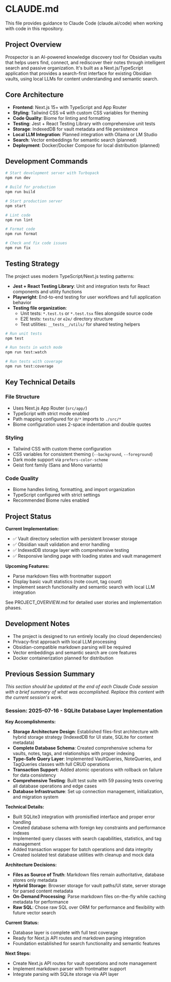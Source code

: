 # CLAUDE.md

This file provides guidance to Claude Code (claude.ai/code) when working with code in this repository.

## Project Overview

Prospector is an AI-powered knowledge discovery tool for Obsidian vaults that helps users find, connect, and rediscover their notes through intelligent search and passive organization. It's built as a Next.js/TypeScript application that provides a search-first interface for existing Obsidian vaults, using local LLMs for content understanding and semantic search.

## Core Architecture

- **Frontend**: Next.js 15+ with TypeScript and App Router
- **Styling**: Tailwind CSS v4 with custom CSS variables for theming
- **Code Quality**: Biome for linting and formatting
- **Testing**: Jest + React Testing Library with comprehensive unit tests
- **Storage**: IndexedDB for vault metadata and file persistence
- **Local LLM Integration**: Planned integration with Ollama or LM Studio
- **Search**: Vector embeddings for semantic search (planned)
- **Deployment**: Docker/Docker Compose for local distribution (planned)

## Development Commands

```bash
# Start development server with Turbopack
npm run dev

# Build for production
npm run build

# Start production server
npm start

# Lint code
npm run lint

# Format code
npm run format

# Check and fix code issues
npm run fix
```

## Testing Strategy

The project uses modern TypeScript/Next.js testing patterns:

- **Jest + React Testing Library**: Unit and integration tests for React components and utility functions
- **Playwright**: End-to-end testing for user workflows and full application behavior
- **Testing file organization**: 
  - Unit tests: `*.test.ts` or `*.test.tsx` files alongside source code
  - E2E tests: `tests/` or `e2e/` directory structure
  - Test utilities: `__tests__/utils/` for shared testing helpers

```bash
# Run unit tests
npm test

# Run tests in watch mode
npm run test:watch

# Run tests with coverage
npm run test:coverage
```

## Key Technical Details

### File Structure
- Uses Next.js App Router (`src/app/`)
- TypeScript with strict mode enabled
- Path mapping configured for `@/*` imports to `./src/*`
- Biome configuration uses 2-space indentation and double quotes

### Styling
- Tailwind CSS with custom theme configuration
- CSS variables for consistent theming (`--background`, `--foreground`)
- Dark mode support via `prefers-color-scheme`
- Geist font family (Sans and Mono variants)

### Code Quality
- Biome handles linting, formatting, and import organization
- TypeScript configured with strict settings
- Recommended Biome rules enabled

## Project Status

**Current Implementation:**
- ✅ Vault directory selection with persistent browser storage
- ✅ Obsidian vault validation and error handling
- ✅ IndexedDB storage layer with comprehensive testing
- ✅ Responsive landing page with loading states and vault management

**Upcoming Features:**
- Parse markdown files with frontmatter support
- Display basic vault statistics (note count, tag count)
- Implement search functionality and semantic search with local LLM integration

See PROJECT_OVERVIEW.md for detailed user stories and implementation phases.

## Development Notes

- The project is designed to run entirely locally (no cloud dependencies)
- Privacy-first approach with local LLM processing
- Obsidian-compatible markdown parsing will be required
- Vector embeddings and semantic search are core features
- Docker containerization planned for distribution

## Previous Session Summary

*This section should be updated at the end of each Claude Code session with a brief summary of what was accomplished. Replace this content with the current session's work.*

### Session: 2025-07-16 - SQLite Database Layer Implementation

**Key Accomplishments:**
- **Storage Architecture Design**: Established files-first architecture with hybrid storage strategy (IndexedDB for UI state, SQLite for content metadata)
- **Complete Database Schema**: Created comprehensive schema for vaults, notes, tags, and relationships with proper indexing
- **Type-Safe Query Layer**: Implemented VaultQueries, NoteQueries, and TagQueries classes with full CRUD operations
- **Transaction Support**: Added atomic operations with rollback on failure for data consistency
- **Comprehensive Testing**: Built test suite with 59 passing tests covering all database operations and edge cases
- **Database Infrastructure**: Set up connection management, initialization, and migration system

**Technical Details:**
- Built SQLite3 integration with promisified interface and proper error handling
- Created database schema with foreign key constraints and performance indexes
- Implemented query classes with search capabilities, statistics, and tag management
- Added transaction wrapper for batch operations and data integrity
- Created isolated test database utilities with cleanup and mock data

**Architecture Decisions:**
- **Files as Source of Truth**: Markdown files remain authoritative, database stores only metadata
- **Hybrid Storage**: Browser storage for vault paths/UI state, server storage for parsed content metadata
- **On-Demand Processing**: Parse markdown files on-the-fly while caching metadata for performance
- **Raw SQL**: Chose raw SQL over ORM for performance and flexibility with future vector search

**Current Status:**
- Database layer is complete with full test coverage
- Ready for Next.js API routes and markdown parsing integration
- Foundation established for search functionality and semantic features

**Next Steps:**
- Create Next.js API routes for vault operations and note management
- Implement markdown parser with frontmatter support
- Integrate parsing with SQLite storage via API layer
